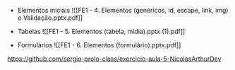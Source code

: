 - Elementos iniciais
![[FE1 - 4. Elementos (genéricos, id, escape, link, img) e Validação.pptx.pdf]]

- Tabelas
![[FE1 - 5. Elementos (tabela, midia).pptx (1).pdf]]

- Formulários
![[FE1 - 6. Elementos (formulário).pptx.pdf]]

https://github.com/sergio-prolo-class/exercicio-aula-5-NicolasArthurDev